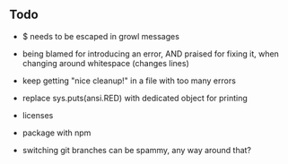 Todo
----
* $ needs to be escaped in growl messages

* being blamed for introducing an error, AND praised for fixing it,
  when changing around whitespace (changes lines)

* keep getting "nice cleanup!" in a file with too many errors

* replace sys.puts(ansi.RED) with dedicated object for printing

* licenses

* package with npm

* switching git branches can be spammy, any way around that?

